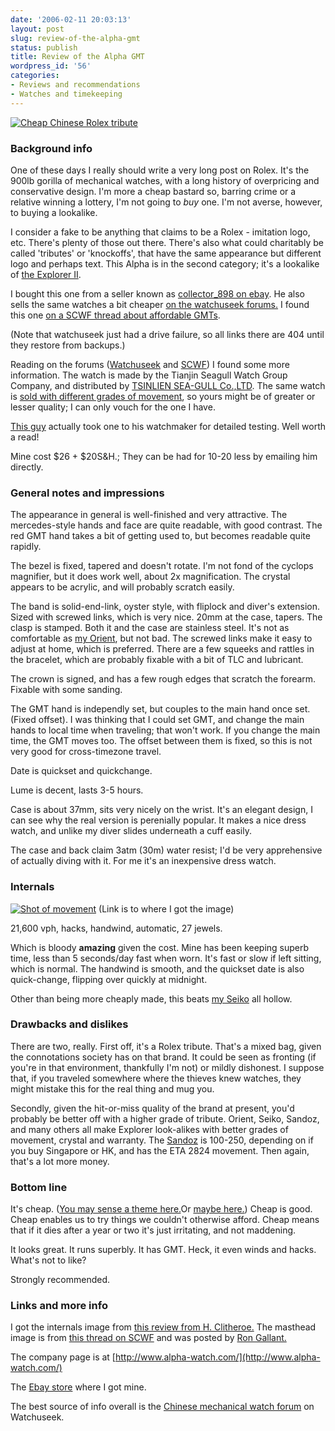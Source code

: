 ```yaml
---
date: '2006-02-11 20:03:13'
layout: post
slug: review-of-the-alpha-gmt
status: publish
title: Review of the Alpha GMT
wordpress_id: '56'
categories:
- Reviews and recommendations
- Watches and timekeeping
---
```


[![Cheap Chinese Rolex tribute](http://www.phfactor.net/pics/watches/alpha.jpg)](http://www.network54.com/Forum/78440/thread/1137011053/)



### Background info


One of these days I really should write a very long post on Rolex. It's the 900lb gorilla of mechanical watches, with a long history of overpricing and conservative design. I'm more a cheap bastard so, barring crime or a relative winning a lottery, I'm not going to _buy_ one. I'm not averse, however, to buying a lookalike.

I consider a fake to be anything that claims to be a Rolex - imitation logo, etc. There's plenty of those out there. There's also what could charitably be called 'tributes' or 'knockoffs', that have the same appearance but different logo and perhaps text. This Alpha is in the second category; it's a lookalike of [the Explorer II](http://images.google.com/images?q=rolex+explorer+II&hl=en&btnG=Search+Images).

I bought this one from a seller known as [collector_898 on ebay](http://stores.ebay.com/id=141493189&ssPageName=STRK:MEFS:MESST). He also sells the same watches a bit cheaper [on the watchuseek forums.](http://forums.watchuseek.com/forumdisplay.php?f=142) I found this one [on a SCWF thread about affordable GMTs](http://www.network54.com/Forum/78440/thread/1137011053/). 

(Note that watchuseek just had a drive failure, so all links there are 404 until they restore from backups.)

Reading on the forums ([Watchuseek](http://forums.watchuseek.com/forumdisplay.php?f=142) and [SCWF](http://www.network54.com/Forum/78440/)) I found some more information. The watch is made by the Tianjin Seagull Watch Group Company, and distributed by [TSINLIEN SEA-GULL Co.,LTD](http://www.tsinyi.com/gongsijianjie/all.htm). The same watch is [sold with different grades of movement](http://www.network54.com/Forum/78440/message/1138641340/), so yours might be of greater or lesser quality; I can only vouch for the one I have.

[This guy](http://members.shaw.ca/hclitheroe/Alpha/) actually took one to his watchmaker for detailed testing. Well worth a read!

Mine cost $26 + $20S&H.; They can be had for 10-20 less by emailing him directly.



### General notes and impressions



The appearance in general is well-finished and very attractive. The mercedes-style hands and face are quite readable, with good contrast. The red GMT hand takes a bit of getting used to, but becomes readable quite rapidly.

The bezel is fixed, tapered and doesn't rotate. I'm not fond of the cyclops magnifier, but it does work well, about 2x magnification. The crystal appears to be acrylic, and will probably scratch easily. 

The band is solid-end-link, oyster style, with fliplock and diver's extension. Sized with screwed links, which is very nice. 20mm at the case, tapers. The clasp is stamped. Both it and the case are stainless steel. It's not as comfortable as [my Orient](http://www.phfactor.net/wp/2005/12/03/breitling-and-analog-digital/), but not bad. The screwed links make it easy to adjust at home, which is preferred. There are a few squeeks and rattles in the bracelet, which are probably fixable with a bit of TLC and lubricant.

The crown is signed, and has a few rough edges that scratch the forearm. Fixable with some sanding. 

The GMT hand is independly set, but couples to the main hand once set. (Fixed offset). I was thinking that I could set GMT, and change the main hands to local time when traveling; that won't work. If you change the main time, the GMT moves too. The offset between them is fixed, so this is not very good for cross-timezone travel.

Date is quickset and quickchange.

Lume is decent, lasts 3-5 hours.

Case is about 37mm, sits very nicely on the wrist. It's an elegant design, I can see why the real version is perenially popular. It makes a nice dress watch, and unlike my diver slides underneath a cuff easily.

The case and back claim 3atm (30m) water resist; I'd be very apprehensive of actually diving with it. For me it's an inexpensive dress watch.



### Internals


[![Shot of movement](http://www.phfactor.net/pics/watches/gmt_mvmt1.jpg)](http://members.shaw.ca/hclitheroe/Alpha/)
(Link is to where I got the image)

21,600 vph, hacks, handwind, automatic, 27 jewels.

Which is bloody **amazing** given the cost. Mine has been keeping superb time, less than 5 seconds/day fast when worn. It's fast or slow if left sitting, which is normal. The handwind is smooth, and the quickset date is also quick-change, flipping over quickly at midnight. 

Other than being more cheaply made, this beats [my Seiko](http://www.phfactor.net/wp/2005/10/28/retrocomputing-and-mechanical-watches/) all hollow.



### Drawbacks and dislikes


There are two, really. First off, it's a Rolex tribute. That's a mixed bag, given the connotations society has on that brand. It could be seen as fronting (if you're in that environment, thankfully I'm not) or mildly dishonest. I suppose that, if you traveled somewhere where the thieves knew watches, they might mistake this for the real thing and mug you. 

Secondly, given the hit-or-miss quality of the brand at present, you'd probably be better off with a higher grade of tribute. Orient, Seiko, Sandoz, and many others all make Explorer look-alikes with better grades of movement, crystal and warranty. The [Sandoz](http://www.pmwf.com/Watches/WATCHSALES/SandozSalesTable.htm) is 100-250, depending on if you buy Singapore or HK, and has the ETA 2824 movement. Then again, that's a lot more money.



### Bottom line


It's cheap. ([You may sense a theme here.](http://www.phfactor.net/wp/2005/11/06/supercheap-skeletonized-automatic-watches/)Or [maybe here.](http://www.phfactor.net/wp/2005/12/23/paul-tries-pocketwatches/)) Cheap is good. Cheap enables us to try things we couldn't otherwise afford. Cheap means that if it dies after a year or two it's just irritating, and not maddening. 

It looks great. It runs superbly. It has GMT. Heck, it even winds and hacks. What's not to like? 

Strongly recommended.



### Links and more info


I got the internals image from [this review from H. Clitheroe.](http://members.shaw.ca/hclitheroe/Alpha/) The masthead image is from [this thread on SCWF]() and was posted by [Ron Gallant.](http://www.network54.com/Profile/RonGallant)

The company page is at [http://www.alpha-watch.com/](http://www.alpha-watch.com/)

The [Ebay store](http://stores.ebay.com/id=141493189&ssPageName=STRK:MEFS:MESST) where I got mine.

The best source of info overall is the [Chinese mechanical watch forum](http://forums.watchuseek.com/forumdisplay.php?f=142) on Watchuseek.

